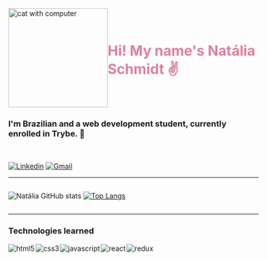 <div style="display: flex; align-items: center;">
<img alt="cat with computer" src="https://i.ibb.co/GdyRwB3/20230408-085456-0001.png" height="200" width="200">
  
<h1 style="color:#dd809f">Hi! My name's Natália Schmidt ✌️</h1>
</div>

### I'm Brazilian and a web development student, currently enrolled in Trybe. 🚀
<br>

[![Linkedin](https://img.shields.io/badge/LinkedIn-0077B5?style=for-the-badge&logo=linkedin&logoColor=white)](https://www.linkedin.com/in/nataliakschmidt/)
[![Gmail](https://img.shields.io/badge/Gmail-D14836?style=for-the-badge&logo=gmail&logoColor=white)](mailto:nataliak.schmidt@gmail.com)
<hr>
<div style="display: flex; align-items: center;">

![Natália GitHub stats](https://github-readme-stats.vercel.app/api?username=nataliaschmidt&show_icons=true&theme=dracula)
[![Top Langs](https://github-readme-stats.vercel.app/api/top-langs/?username=nataliaschmidt&layout=compact&theme=dracula)](https://github.com/anuraghazra/github-readme-stats)

</div>
<hr>
<h3>Technologies learned</h3>
<div style= "display: flex; gap: 2px;">
<img alt="html5" src="https://img.shields.io/badge/HTML5-E34F26?style=for-the-badge&logo=html5&logoColor=white"/>
<img alt="css3" src="https://img.shields.io/badge/CSS3-1572B6?style=for-the-badge&logo=css3&logoColor=white"/>
<img alt="javascript" src="https://img.shields.io/badge/JavaScript-F7DF1E?style=for-the-badge&logo=javascript&logoColor=black"/>
<img alt="react" src="https://img.shields.io/badge/React-20232A?style=for-the-badge&logo=react&logoColor=61DAFB"/>
<img alt="redux" src="https://img.shields.io/badge/Redux-593D88?style=for-the-badge&logo=redux&logoColor=white"/>
</div>
